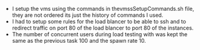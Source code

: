 - I setup the vms using the commands in thevmssSetupCommands.sh file, they are not ordered its just the history of commands I used.
- I had to setup some rules for the load blancer to be able to ssh and to redirect traffic on port 80 of the load blancer  to port 80 of the instances.
- The number of concurrent users during load testing with was kept the same as the previous task 100 and the spawn rate 10.